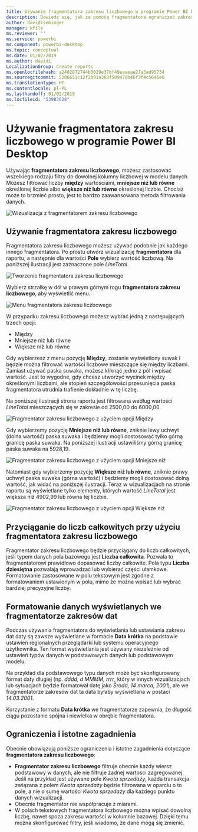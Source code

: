 ```yaml
---
title: Używanie fragmentatora zakresu liczbowego w programie Power BI Desktop
description: Dowiedz się, jak za pomocą fragmentatora ograniczać zakresy liczbowe w programie Power BI Desktop
author: davidiseminger
manager: kfile
ms.reviewer: ''
ms.service: powerbi
ms.component: powerbi-desktop
ms.topic: conceptual
ms.date: 01/02/2019
ms.author: davidi
LocalizationGroup: Create reports
ms.openlocfilehash: a2402872744b3029e37bf49eaaeae27a3ad95734
ms.sourcegitcommit: 5206651c12f2b91a368f509470b46f3f4c5641e6
ms.translationtype: HT
ms.contentlocale: pl-PL
ms.lasthandoff: 01/02/2019
ms.locfileid: "53983628"
---
```

# <a name="use-the-numeric-range-slicer-in-power-bi-desktop"></a>Używanie fragmentatora zakresu liczbowego w programie Power BI Desktop
Używając **fragmentatora zakresu liczbowego**, możesz zastosować wszelkiego rodzaju filtry do dowolnej kolumny liczbowej w modelu danych. Możesz filtrować liczby **między** wartościami, **mniejsze niż lub równe** określonej liczbie albo **większe niż lub równe** określonej liczbie. Chociaż może to brzmieć prosto, jest to bardzo zaawansowana metoda filtrowania danych.

![Wizualizacja z fragmentatorem zakresu liczbowego](media/desktop-slicer-numeric-range/desktop-slicer-numeric-range-0.png)

## <a name="using-the-numeric-range-slicer"></a>Używanie fragmentatora zakresu liczbowego
Fragmentatora zakresu liczbowego możesz używać podobnie jak każdego innego fragmentatora. Po prostu utwórz wizualizację **fragmentatora** dla raportu, a następnie dla wartości **Pole** wybierz wartość liczbową. Na poniższej ilustracji jest zaznaczone pole *LineTotal*.

![Tworzenie fragmentatora zakresu liczbowego](media/desktop-slicer-numeric-range/desktop-slicer-numeric-range-1-create.png)

Wybierz strzałkę w dół w prawym górnym rogu **fragmentatora zakresu liczbowego**, aby wyświetlić menu.

![Menu fragmentatora zakresu liczbowego](media/desktop-slicer-numeric-range/desktop-slicer-numeric-range-2-between.png)

W przypadku zakresu liczbowego możesz wybrać jedną z następujących trzech opcji:

* Między
* Mniejsze niż lub równe
* Większe niż lub równe

Gdy wybierzesz z menu pozycję **Między**, zostanie wyświetlony suwak i będzie można filtrować wartości liczbowe mieszczące się między liczbami. Zamiast używać paska suwaka, możesz kliknąć jedno z pól i wpisać wartość. Jest to wygodne, gdy chcesz utworzyć wycinek między określonymi liczbami, ale stopień szczegółowości przesunięcia paska fragmentatora utrudnia trafienie dokładnie w tę liczbę.

Na poniższej ilustracji strona raportu jest filtrowana według wartości *LineTotal* mieszczących się w zakresie od 2500,00 do 6000,00.

![Fragmentator zakresu liczbowego z użyciem opcji Między](media/desktop-slicer-numeric-range/desktop-slicer-numeric-range-3-between-range.png)

Gdy wybierzemy pozycję **Mniejsze niż lub równe**, zniknie lewy uchwyt (dolna wartość) paska suwaka i będziemy mogli dostosować tylko górną granicę paska suwaka. Na poniższej ilustracji ustawiliśmy górną granicę paska suwaka na 5928,19.

![Fragmentator zakresu liczbowego z użyciem opcji Mniejsze niż](media/desktop-slicer-numeric-range/desktop-slicer-numeric-range-4-less-than.png)

Natomiast gdy wybierzemy pozycję **Większe niż lub równe**, zniknie prawy uchwyt paska suwaka (górna wartość) i będziemy mogli dostosować dolną wartość, jak widać na poniższej ilustracji. Teraz w wizualizacjach na stronie raportu są wyświetlane tylko elementy, których wartość *LineTotal* jest większa niż 4902,99 lub równa tej liczbie.

![Fragmentator zakresu liczbowego z użyciem opcji Większe niż](media/desktop-slicer-numeric-range/desktop-slicer-numeric-range-5-greater-than.png)

## <a name="snap-to-whole-numbers-with-the-numeric-range-slicer"></a>Przyciąganie do liczb całkowitych przy użyciu fragmentatora zakresu liczbowego

Fragmentator zakresu liczbowego będzie przyciągany do liczb całkowitych, jeśli typem danych pola bazowego jest **Liczba całkowita**. Pozwala to fragmentatorowi prawidłowo dopasować liczby całkowite. Pola typu **Liczba dziesiętna** pozwalają wprowadzać lub wybierać części ułamkowe. Formatowanie zastosowane w polu tekstowym jest zgodne z formatowaniem ustawionym w polu, mimo że można wpisać lub wybrać bardziej precyzyjne liczby.

## <a name="display-formatting-with-the-date-range-slicer"></a>Formatowanie danych wyświetlanych we fragmentatorze zakresów dat

Podczas używania fragmentatora do wyświetlania lub ustawiania zakresu dat daty są zawsze wyświetlane w formacie **Data krótka** na podstawie ustawień regionalnych przeglądarki lub systemu operacyjnego użytkownika. Ten format wyświetlania jest używany niezależnie od ustawień typów danych w podstawowych danych lub podstawowym modelu. 

Na przykład dla podstawowego typu danych może być skonfigurowany format daty długiej (np. *dddd, d MMMM, rrrr*, który w innych wizualizacjach lub sytuacjach będzie formatował datę jako *Środa, 14 marca, 2001*), ale we fragmentatorze zakresów dat ta data byłaby wyświetlana w postaci *14.03.2001*.

Korzystanie z formatu **Data krótka** we fragmentatorze zapewnia, że długość ciągu pozostanie spójna i niewielka w obrębie fragmentatora. 


## <a name="limitations-and-considerations"></a>Ograniczenia i istotne zagadnienia
Obecnie obowiązują poniższe ograniczenia i istotne zagadnienia dotyczące **fragmentatora zakresu liczbowego**:

* **Fragmentator zakresu liczbowego** filtruje obecnie każdy wiersz podstawowy w danych, ale nie filtruje żadnej wartości zagregowanej. Jeśli na przykład jest używane pole *Kwota sprzedaży*, każda transakcja związana z polem *Kwota sprzedaży* będzie filtrowana w oparciu o to pole, a nie o sumę wartości *Kwota sprzedaży* dla każdego punktu danych wizualizacji.
* Obecnie fragmentator nie współpracuje z miarami.
* W polach tekstowych fragmentatora liczbowego można wpisać dowolną liczbę, nawet spoza zakresu wartości w kolumnie bazowej. Dzięki temu można skonfigurować filtry, jeśli wiadomo, że dane mogą się zmienić.

